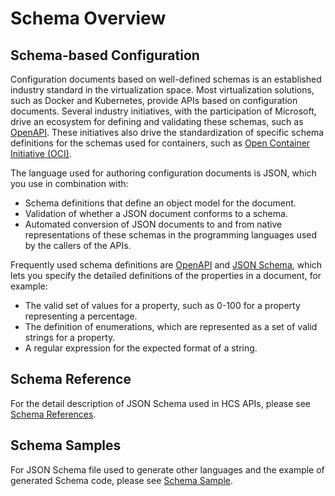 # Schema Overview

## Schema-based Configuration

Configuration documents based on well-defined schemas is an established industry standard in the virtualization space. Most virtualization solutions, such as Docker and Kubernetes, provide APIs based on configuration documents. Several industry initiatives, with the participation of Microsoft, drive an ecosystem for defining and validating these schemas, such as [OpenAPI](https://www.openapis.org/). These initiatives also drive the standardization of specific schema definitions for the schemas used for containers, such as [Open Container Initiative (OCI)](https://opencontainers.org/).

The language used for authoring configuration documents is JSON, which you use in combination with:

* Schema definitions that define an object model for the document.
* Validation of whether a JSON document conforms to a schema.
* Automated conversion of JSON documents to and from native representations of these schemas in the programming languages used by the callers of the APIs.

Frequently used schema definitions are [OpenAPI](https://www.openapis.org/) and [JSON Schema](http://json-schema.org/), which lets you specify the detailed definitions of the properties in a document, for example:

* The valid set of values for a property, such as 0-100 for a property representing a percentage.
* The definition of enumerations, which are represented as a set of valid strings for a property.
* A regular expression for the expected format of a string.


## Schema Reference

For the detail description of JSON Schema used in HCS APIs, please see [Schema References](./SchemaReference.md).

## Schema Samples

For JSON Schema file used to generate other languages and the example of generated Schema code, please see [Schema Sample](./SchemaSample.md). 
